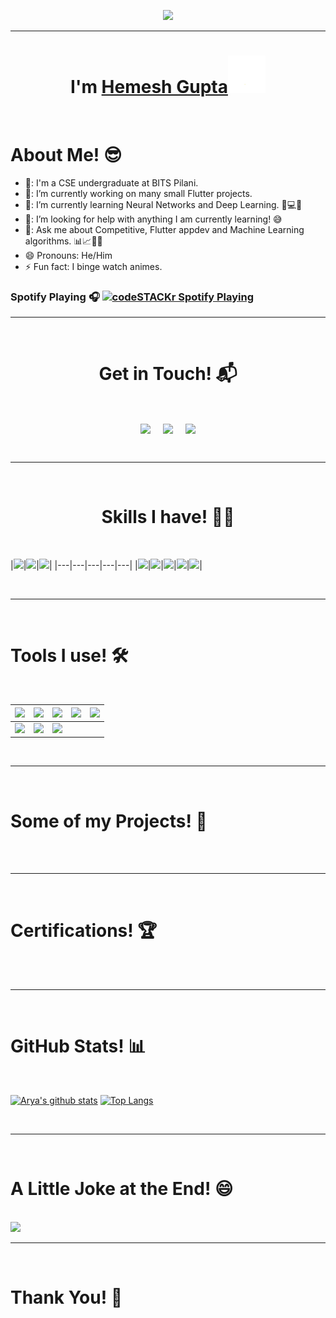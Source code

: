 <p align="center">
  <img src="https://miro.medium.com/max/2048/1*OohqW5DGh9CQS4hLY5FXzA.png" height="230"/>
</p>
<hr>
<h1 align="center">I'm <a href="https://github.com/Aryagm">Hemesh Gupta<a><img src="https://github.com/Kathryn-Jie/Kathryn-Jie/blob/main/wave.gif" width="60px"/></h1>
<Br>
<h1>About Me! 😎</h1>

- 🏫: I'm a CSE undergraduate at BITS Pilani.
- 🔭: I’m currently working on many small Flutter projects.
- 🌱: I’m currently learning Neural Networks and Deep Learning. 🧠💻🤖
- 🤔: I’m looking for help with anything I am currently learning! 😅
- 💬: Ask me about Competitive, Flutter appdev and Machine Learning algorithms. 📊📈🤖🧠
- 😄  Pronouns: He/Him
- ⚡  Fun fact: I binge watch animes.

### Spotify Playing 🎧 [<img src="https://now-playing-codestackr.vercel.app/api/spotify-playing" alt="codeSTACKr Spotify Playing" width="350" />](https://open.spotify.com/user/wpms4u1gg2flefzlf16cjp49d)
  
<hr>
<Br>
<h1 align="center">Get in Touch! 📬</h1>
<Br>
<p align="center">
<a href="https://www.linkedin.com/in/hgpt185" target="blank"><img align="center" src="https://img.shields.io/badge/Hemesh Gupta-0077B5?style=for-the-badge&logo=linkedin&logoColor=white" /></a> &nbsp;&nbsp;&nbsp;  <a href="mailto:hgpt185@gmail.com" target="blank"><img align="center" src="https://img.shields.io/badge/hgpt185@gmail.com-D14836?style=for-the-badge&logo=gmail&logoColor=white" /></a>    &nbsp;&nbsp;&nbsp;       <a href="https://www.github.com/hgpt185" target="blank"><img align="center" src="https://img.shields.io/badge/Hemesh-100000?style=for-the-badge&logo=github&logoColor=white" /></a>
</p>
  
<Br>
<hr>
<Br>
<h1 align="center">Skills I have! 🤸‍♂</h1>
<Br>
  

|![](https://img.shields.io/badge/Machine%20Learning-brightgreen?style=for-the-badge)|![](https://img.shields.io/badge/ML-Supervized%20Learning-brightgreen?style=for-the-badge)|![](https://img.shields.io/badge/ML-Unsupervized%20Learning-brightgreen?style=for-the-badge)|
|---|---|---|---|---|
|![](https://img.shields.io/badge/Languages-pink?style=for-the-badge)|![](https://img.shields.io/badge/L-C++-pink?style=for-the-badge)|![](https://img.shields.io/badge/L-C-pink?style=for-the-badge)|![](https://img.shields.io/badge/L-pyhton-pink?style=for-the-badge)|![](https://img.shields.io/badge/L-Java-pink?style=for-the-badge)|

<Br>
<hr>
<Br>
<h1>Tools I use! 🛠️</h1>
<Br>
 
|![](https://img.shields.io/badge/Python-FFD43B?style=for-the-badge&logo=python&logoColor=darkgreen)|![](https://img.shields.io/badge/TensorFlow-FF6F00?style=for-the-badge&logo=TensorFlow&logoColor=white)|![](https://img.shields.io/badge/scikit_learn-F7931E?style=for-the-badge&logo=scikit-learn&logoColor=white)|![](https://img.shields.io/badge/Keras-D00000?style=for-the-badge&logo=Keras&logoColor=white)|![](https://img.shields.io/badge/Jupyter-F37626.svg?&style=for-the-badge&logo=Jupyter&logoColor=white)|
|---|---|---|---|---|
|![](https://img.shields.io/badge/Pandas-2C2D72?style=for-the-badge&logo=pandas&logoColor=white)|![](https://img.shields.io/badge/Numpy-777BB4?style=for-the-badge&logo=numpy&logoColor=white)|![](https://img.shields.io/badge/And%20More!-yellow?style=for-the-badge)|
  

<Br>
<hr>
<Br>
<h1>Some of my Projects! 🎨</h1>
<Br>
  
<!-- [![Readme Card](https://github-readme-stats.vercel.app/api/pin/?username=hgpt185&repo='''repo name'''&show_owner=true)](link) -->

<Br>
<hr>
<Br>
<h1>Certifications! 🏆</h1>
<Br>
  


<Br>
<hr>
<Br>
<h1>GitHub Stats! 📊</h1>
<Br>
  
[![Arya's github stats](https://github-readme-stats.vercel.app/api?username=hgpt185&show_icons=true&theme=merko)](https://github.com/hgpt185/github-readme-stats) [![Top Langs](https://github-readme-stats.vercel.app/api/top-langs/?username=Aryagm&layout=compact&theme=merko)](https://github.com/hgpt185/github-readme-stats)

 
<Br>
<hr>
<Br>
<h1>A Little Joke at the End! 😄</h1>
<Br>
  
<img src="https://ih1.redbubble.net/image.471887531.0381/raf,750x1000,075,t,000000:44f0b734a5.u4.jpg"/>
  
  
  
<Br>
<hr>
<Br>
<h1>Thank You! 🤵 </h1>
<Br>
